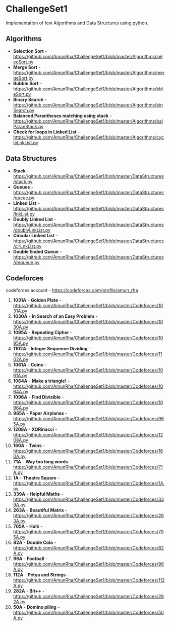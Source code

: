 # ChallengeSet1

Implementation of few Algorithms and Data Structures using python.

## Algorithms

* **Selection Sort** - https://github.com/AmunRha/ChallengeSet1/blob/master/Algorithms/selecSort.py
* **Merge Sort** - https://github.com/AmunRha/ChallengeSet1/blob/master/Algorithms/mergeSort.py
* **Bubble Sort** - https://github.com/AmunRha/ChallengeSet1/blob/master/Algorithms/bbleSort.py
* **Binary Search** - https://github.com/AmunRha/ChallengeSet1/blob/master/Algorithms/binSearch.py
* **Balanced Parantheses matching using stack** - https://github.com/AmunRha/ChallengeSet1/blob/master/Algorithms/balParanStack.py
* **Check for loops in Linked List** - https://github.com/AmunRha/ChallengeSet1/blob/master/Algorithms/cycleLnkList.py

## Data Structures

* **Stack** - https://github.com/AmunRha/ChallengeSet1/blob/master/DataStructures/stack.py
* **Queues** - https://github.com/AmunRha/ChallengeSet1/blob/master/DataStructures/queue.py
* **Linked List** - https://github.com/AmunRha/ChallengeSet1/blob/master/DataStructures/lnkList.py
* **Doubly Linked List** - https://github.com/AmunRha/ChallengeSet1/blob/master/DataStructures/doublyLnkList.py
* **Circular Linked List** - https://github.com/AmunRha/ChallengeSet1/blob/master/DataStructures/cirLnkList.py
* **Double Ended Queue** - https://github.com/AmunRha/ChallengeSet1/blob/master/DataStructures/dequeue.py

## Codeforces 

codeforces account - https://codeforces.com/profile/amun_rha

1. **1031A** - **Golden Plate** - https://github.com/AmunRha/ChallengeSet1/blob/master/Codeforces/1031A.py
1. **1030A** - **In Search of an Easy Problem** - https://github.com/AmunRha/ChallengeSet1/blob/master/Codeforces/1030A.py
1. **1095A** - **Repeating Cipher** - https://github.com/AmunRha/ChallengeSet1/blob/master/Codeforces/1095A.py
1. **1102A** - **Integer Sequence Dividing** - https://github.com/AmunRha/ChallengeSet1/blob/master/Codeforces/1102A.py
1. **1061A** - **Coins** - https://github.com/AmunRha/ChallengeSet1/blob/master/Codeforces/1061A.py
1. **1064A** - **Make a triangle!** - https://github.com/AmunRha/ChallengeSet1/blob/master/Codeforces/1064A.py
1. **1096A** - **Find Divisible** - https://github.com/AmunRha/ChallengeSet1/blob/master/Codeforces/1096A.py
1. **965A** - **Paper Airplanes** - https://github.com/AmunRha/ChallengeSet1/blob/master/Codeforces/965A.py
1. **1208A** - **XORinacci** - https://github.com/AmunRha/ChallengeSet1/blob/master/Codeforces/1208A.py
1. **160A** - **Twins** - https://github.com/AmunRha/ChallengeSet1/blob/master/Codeforces/160A.py
1. **71A** - **Way too long words** - https://github.com/AmunRha/ChallengeSet1/blob/master/Codeforces/71A.py
1. **1A** - **Theatre Square** - https://github.com/AmunRha/ChallengeSet1/blob/master/Codeforces/1A.py
1. **339A** - **Helpful Maths** - https://github.com/AmunRha/ChallengeSet1/blob/master/Codeforces/339A.py
1. **263A** - **Beautiful Matrix** - https://github.com/AmunRha/ChallengeSet1/blob/master/Codeforces/263A.py
1. **705A** - **Hulk** - https://github.com/AmunRha/ChallengeSet1/blob/master/Codeforces/705A.py
1. **82A** - **Double Cola** - https://github.com/AmunRha/ChallengeSet1/blob/master/Codeforces/82A.py
1. **96A** - **Football** - https://github.com/AmunRha/ChallengeSet1/blob/master/Codeforces/96A.py
1. **112A** - **Petya and Strings** - https://github.com/AmunRha/ChallengeSet1/blob/master/Codeforces/112A.py
1. **282A** - **Bit++** - https://github.com/AmunRha/ChallengeSet1/blob/master/Codeforces/282A.py
1. **50A** - **Domino piling** - https://github.com/AmunRha/ChallengeSet1/blob/master/Codeforces/50A.py
